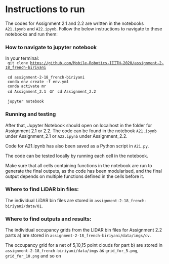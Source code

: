 # Instructions to run 

The codes for Assignment 2.1 and 2.2 are written in the notebooks `A21.ipynb` and `A22.ipynb`. Follow the below instructions to navigate to these notebooks and run them:

### How to navigate to jupyter notebook

In your terminal:\
<code>
    git clone https://github.com/Mobile-Robotics-IIITH-2020/assignment-2-18_french-biriyani
</code>
\
<code>
    cd assignment-2-18_french-biriyani
</code>
\
<code>
    conda env create -f env.yml
</code>
\
<code>
    conda activate mr
</code>
\
<code>
    cd Assignment_2.1 
</code>
  or 
<code>
    cd Assignment_2.2 
</code>
\
<code>
    jupyter notebook
 </code>
 
### Running and testing 

After that, Jupyter Notebook should open on localhost in the folder for Assignment 2.1 or 2.2. The code can be found in the notebook `A21.ipynb` under Assignment_2.1 or `A22.ipynb` under Assignment_2.2. 

Code for A21.ipynb has also been saved as a Python script in `A21.py`.

The code can be tested locally by running each cell in the notebook.

Make sure that all cells containing functions in the notebook are run to generate the final outputs, as the code has been modularised, and the final output depends on multiple functions defined in the cells before it.


### Where to find LiDAR bin files:

The individual LiDAR bin files are stored in `assignment-2-18_french-biriyani/data/01`. 

### Where to find outputs and results:

The individual occupancy grids from the LIDAR bin files for Assignment 2.2 parts a) are stored in `assignment-2-18_french-biriyani/data/imgs/cv`. 

The occupancy grid for a net of 5,10,15 point clouds for part b) are stored in `assignment-2-18_french-biriyani/data/imgs` as `grid_for_5.png`, `grid_for_10.png` and so on
